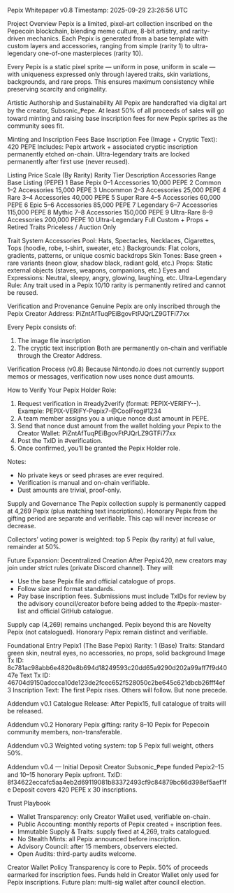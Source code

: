 
Pepix Whitepaper v0.8
Timestamp: 2025-09-29 23:26:56 UTC

Project Overview
Pepix is a limited, pixel-art collection inscribed on the Pepecoin blockchain, blending meme culture, 8-bit artistry, and rarity-driven mechanics. Each Pepix is generated from a base template with custom layers and accessories, ranging from simple (rarity 1) to ultra-legendary one-of-one masterpieces (rarity 10).

Every Pepix is a static pixel sprite — uniform in pose, uniform in scale — with uniqueness expressed only through layered traits, skin variations, backgrounds, and rare props. This ensures maximum consistency while preserving scarcity and originality.

Artistic Authorship and Sustainability
All Pepix are handcrafted via digital art by the creator, Subsonic_Ᵽepe. At least 50% of all proceeds of sales will go toward minting and raising base inscription fees for new Pepix sprites as the community sees fit.

Minting and Inscription Fees
Base Inscription Fee (Image + Cryptic Text): 420 PEPE
Includes: Pepix artwork + associated cryptic inscription permanently etched on-chain.
Ultra-legendary traits are locked permanently after first use (never reused).

Listing Price Scale (By Rarity)
Rarity Tier    Description    Accessories Range    Base Listing (PEPE)
1    Base Pepix    0–1 Accessories    10,000 PEPE
2    Common    1–2 Accessories    15,000 PEPE
3    Uncommon    2–3 Accessories    25,000 PEPE
4    Rare    3–4 Accessories    40,000 PEPE
5    Super Rare    4–5 Accessories    60,000 PEPE
6    Epic    5–6 Accessories    85,000 PEPE
7    Legendary    6–7 Accessories    115,000 PEPE
8    Mythic    7–8 Accessories    150,000 PEPE
9    Ultra-Rare    8–9 Accessories    200,000 PEPE
10    Ultra-Legendary    Full Custom + Props + Retired Traits    Priceless / Auction Only

Trait System
Accessories Pool: Hats, Spectacles, Necklaces, Cigarettes, Tops (hoodie, robe, t-shirt, sweater, etc.)
Backgrounds: Flat colors, gradients, patterns, or unique cosmic backdrops
Skin Tones: Base green + rare variants (neon glow, shadow black, radiant gold, etc.)
Props: Static external objects (staves, weapons, companions, etc.)
Eyes and Expressions: Neutral, sleepy, angry, glowing, laughing, etc.
Ultra-Legendary Rule: Any trait used in a Pepix 10/10 rarity is permanently retired and cannot be reused.

Verification and Provenance
Genuine Pepix are only inscribed through the Pepix Creator Address:
PiZntAfTuqPEiBgovFtPJQrLZ9GTFi77xx

Every Pepix consists of:
1. The image file inscription
2. The cryptic text inscription
Both are permanently on-chain and verifiable through the Creator Address.

Verification Process (v0.8)
Because Nintondo.io does not currently support memos or messages, verification now uses nonce dust amounts.

How to Verify Your Pepix Holder Role:
1. Request verification in #ready2verify (format: PEPIX-VERIFY-<PepixID>-<DiscordHandle>).
   Example: PEPIX-VERIFY-Pepix7-@CoolFrog#1234
2. A team member assigns you a unique nonce dust amount in PEPE.
3. Send that nonce dust amount from the wallet holding your Pepix to the Creator Wallet:
   PiZntAfTuqPEiBgovFtPJQrLZ9GTFi77xx
4. Post the TxID in #verification.
5. Once confirmed, you’ll be granted the Pepix Holder role.

Notes:
- No private keys or seed phrases are ever required.
- Verification is manual and on-chain verifiable.
- Dust amounts are trivial, proof-only.

Supply and Governance
The Pepix collection supply is permanently capped at 4,269 Pepix (plus matching text inscriptions). Honorary Pepix from the gifting period are separate and verifiable. This cap will never increase or decrease.

Collectors’ voting power is weighted: top 5 Pepix (by rarity) at full value, remainder at 50%.

Future Expansion: Decentralized Creation
After Pepix420, new creators may join under strict rules (private Discord channel). They will:
- Use the base Pepix file and official catalogue of props.
- Follow size and format standards.
- Pay base inscription fees.
Submissions must include TxIDs for review by the advisory council/creator before being added to the #pepix-master-list and official GitHub catalogue.

Supply cap (4,269) remains unchanged. Pepix beyond this are Novelty Pepix (not catalogued). Honorary Pepix remain distinct and verifiable.

Foundational Entry
Pepix1 (The Base Pepix)
Rarity: 1 (Base)
Traits: Standard green skin, neutral eyes, no accessories, no props, solid background
Image Tx ID: 8c781ac98abb6e4820e8b694d18249593c20dd65a9290d202a99aff7f9d4047e
Text Tx ID: 46704d9150adccca10de123de2fcec652f528050c2be645c621dbcb26fff4ef3
Inscription Text: The first Pepix rises. Others will follow. But none precede.

Addendum v0.1
Catalogue Release: After Pepix15, full catalogue of traits will be released.

Addendum v0.2
Honorary Pepix gifting: rarity 8–10 Pepix for Pepecoin community members, non-transferable.

Addendum v0.3
Weighted voting system: top 5 Pepix full weight, others 50%.

Addendum v0.4 — Initial Deposit
Creator Subsonic_Ᵽepe funded Pepix2–15 and 10–15 honorary Pepix upfront. 
TxID: 8f34622eccafc5aa4eb2d69119081b83372493cf9c84879bc66d398ef5aef1fe
Deposit covers 420 PEPE x 30 inscriptions.

Trust Playbook
- Wallet Transparency: only Creator Wallet used, verifiable on-chain.
- Public Accounting: monthly reports of Pepix created + inscription fees.
- Immutable Supply & Traits: supply fixed at 4,269, traits catalogued.
- No Stealth Mints: all Pepix announced before inscription.
- Advisory Council: after 15 members, observers elected.
- Open Audits: third-party audits welcome.

Creator Wallet Policy
Transparency is core to Pepix. 50% of proceeds earmarked for inscription fees. Funds held in Creator Wallet only used for Pepix inscriptions. Future plan: multi-sig wallet after council election.
